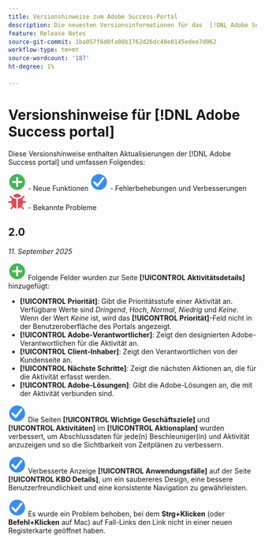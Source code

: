 ```yaml
---
title: Versionshinweise zum Adobe Success-Portal
description: Die neuesten Versionsinformationen für das  [!DNL Adobe Success portal].
feature: Release Notes
source-git-commit: 1ba057f6d0fa08b1762d26dc48e0145edee7d062
workflow-type: tm+mt
source-wordcount: '187'
ht-degree: 1%

---
```



# Versionshinweise für [!DNL Adobe Success portal]

Diese Versionshinweise enthalten Aktualisierungen der [!DNL Adobe Success portal] und umfassen Folgendes:

![Neu](../adobe-success-portal/assets/new.svg) - Neue Funktionen
![Fehlerbehebung](../adobe-success-portal/assets/fix.svg) - Fehlerbehebungen und Verbesserungen
![Bug](../adobe-success-portal/assets/bug.svg) - Bekannte Probleme

## 2.0

_11. September 2025_

![Neu](../adobe-success-portal/assets/new.svg) Folgende Felder wurden zur Seite **[!UICONTROL Aktivitätsdetails]** hinzugefügt:

* **[!UICONTROL Priorität]**: Gibt die Prioritätsstufe einer Aktivität an. Verfügbare Werte sind *Dringend*, *Hoch*, *Normal*, *Niedrig* und *Keine*. Wenn der Wert *Keine* ist, wird das **[!UICONTROL Priorität]**-Feld nicht in der Benutzeroberfläche des Portals angezeigt.
* **[!UICONTROL Adobe-Verantwortlicher]**: Zeigt den designierten Adobe-Verantwortlichen für die Aktivität an.
* **[!UICONTROL Client-Inhaber]**: Zeigt den Verantwortlichen von der Kundenseite an.
* **[!UICONTROL Nächste Schritte]**: Zeigt die nächsten Aktionen an, die für die Aktivität erfasst werden.
* **[!UICONTROL Adobe-Lösungen]**: Gibt die Adobe-Lösungen an, die mit der Aktivität verbunden sind.

![Korrektur](../adobe-success-portal/assets/fix.svg) Die Seiten **[!UICONTROL Wichtige Geschäftsziele]** und **[!UICONTROL Aktivitäten]** im **[!UICONTROL Aktionsplan]** wurden verbessert, um Abschlussdaten für jede(n) Beschleuniger(in) und Aktivität anzuzeigen und so die Sichtbarkeit von Zeitplänen zu verbessern.

![Korrigieren](../adobe-success-portal/assets/fix.svg) Verbesserte Anzeige **[!UICONTROL Anwendungsfälle]** auf der Seite **[!UICONTROL KBO Details]**, um ein saubereres Design, eine bessere Benutzerfreundlichkeit und eine konsistente Navigation zu gewährleisten.

![Behebung](../adobe-success-portal/assets/fix.svg) Es wurde ein Problem behoben, bei dem **Strg+Klicken** (oder **Befehl+Klicken** auf Mac) auf Fall-Links den Link nicht in einer neuen Registerkarte geöffnet haben.

